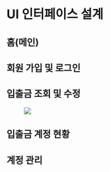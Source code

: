 # UI 인터페이스 설계

## 홈(메인)


## 회원 가입 및 로그인


## 입출금 조회 및 수정
<figure><img src="/usecase-account-manager.png" /></figure>


## 입출금 계정 현황


## 계정 관리 

